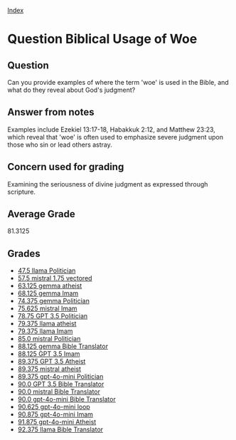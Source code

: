 
[Index](../../index.md)
# Question Biblical Usage of Woe
## Question
Can you provide examples of where the term 'woe' is used in the Bible, and what do they reveal about God's judgment?

## Answer from notes
Examples include Ezekiel 13:17-18, Habakkuk 2:12, and Matthew 23:23, which reveal that 'woe' is often used to emphasize severe judgment upon those who sin or lead others astray.

## Concern used for grading
Examining the seriousness of divine judgment as expressed through scripture.

## Average Grade
81.3125

## Grades
 * [47.5 llama Politician](../answers/llama_Politician/Biblical_Usage_of_Woe.md)
 * [57.5 mistral 1.75 vectored](../answers/mistral_1.75_vectored/Biblical_Usage_of_Woe.md)
 * [63.125 gemma atheist](../answers/gemma_atheist/Biblical_Usage_of_Woe.md)
 * [68.125 gemma Imam](../answers/gemma_Imam/Biblical_Usage_of_Woe.md)
 * [74.375 gemma Politician](../answers/gemma_Politician/Biblical_Usage_of_Woe.md)
 * [75.625 mistral Imam](../answers/mistral_Imam/Biblical_Usage_of_Woe.md)
 * [78.75 GPT 3.5 Politician](../answers/GPT_3.5_Politician/Biblical_Usage_of_Woe.md)
 * [79.375 llama atheist](../answers/llama_atheist/Biblical_Usage_of_Woe.md)
 * [79.375 llama Imam](../answers/llama_Imam/Biblical_Usage_of_Woe.md)
 * [85.0 mistral Politician](../answers/mistral_Politician/Biblical_Usage_of_Woe.md)
 * [88.125 gemma Bible Translator](../answers/gemma_Bible_Translator/Biblical_Usage_of_Woe.md)
 * [88.125 GPT 3.5 Imam](../answers/GPT_3.5_Imam/Biblical_Usage_of_Woe.md)
 * [89.375 GPT 3.5 Atheist](../answers/GPT_3.5_Atheist/Biblical_Usage_of_Woe.md)
 * [89.375 mistral atheist](../answers/mistral_atheist/Biblical_Usage_of_Woe.md)
 * [89.375 gpt-4o-mini Politician](../answers/gpt-4o-mini_Politician/Biblical_Usage_of_Woe.md)
 * [90.0 GPT 3.5 Bible Translator](../answers/GPT_3.5_Bible_Translator/Biblical_Usage_of_Woe.md)
 * [90.0 mistral Bible Translator](../answers/mistral_Bible_Translator/Biblical_Usage_of_Woe.md)
 * [90.0 gpt-4o-mini Bible Translator](../answers/gpt-4o-mini_Bible_Translator/Biblical_Usage_of_Woe.md)
 * [90.625 gpt-4o-mini loop](../answers/gpt-4o-mini_loop/Biblical_Usage_of_Woe.md)
 * [90.875 gpt-4o-mini Imam](../answers/gpt-4o-mini_Imam/Biblical_Usage_of_Woe.md)
 * [91.875 gpt-4o-mini Atheist](../answers/gpt-4o-mini_Atheist/Biblical_Usage_of_Woe.md)
 * [92.375 llama Bible Translator](../answers/llama_Bible_Translator/Biblical_Usage_of_Woe.md)
